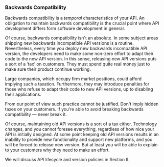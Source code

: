 ### Backwards Compatibility

Backwards compatibility is a *temporal* characteristics of your API. An obligation to maintain backwards compatibility is the crucial point where API development differs form software development in general.

Of course, backwards compatibility isn't an absolute. In some subject areas shipping new backwards incompatible API versions is a routine. Nevertheless, every time you deploy new backwards incompatible API version, the developers need to make some non-zero effort to adapt their code to the new API version. In this sense, releasing new API versions puts a sort of a ‘tax’ on customers. They must spend quite real money just to make sure their product continue working.

Large companies, which occupy firm market positions, could afford implying such a taxation. Furthermore, they may introduce penalties for those who refuse to adapt their code to new API versions, up to disabling their applications.

From our point of view such practice cannot be justified. Don't imply hidden taxes on your customers. If you're able to avoid breaking backwards compatibility — never break it.

Of course, maintaining old API versions is a sort of a tax either. Technology changes, and you cannot foresee everything, regardless of how nice your API is initially designed. At some point keeping old API versions results in an inability to provide new functionality and support new platforms, and you will be forced to release new version. But at least you will be able to explain to your customers why they need to make an effort.

We will discuss API lifecycle and version policies in Section II.